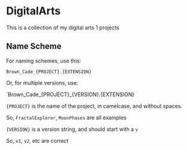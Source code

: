 # DigitalArts

This is a collection of my digital arts 1 projects

## Name Scheme

For naming schemes, use this:

`Brown_Cade_{PROJECT}.{EXTENSION}`

Or, for multiple versions, use:

`Brown_Cade_{PROJECT}_{VERSION}.{EXTENSION}


`{PROJECT}` is the name of the project, in camelcase, and without spaces.

So, `FractalExplorer`, `MoonPhases` are all examples

`{VERSION}` is a version string, and should start with a `v`

So, `v1`, `v2`, etc are correct


